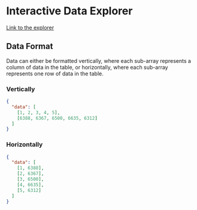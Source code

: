 # Interactive Data Explorer

[Link to the explorer](https://dealien.github.io/Data-Viewer/)

## Data Format

Data can either be formatted vertically, where each sub-array represents a column of data in the table, or horizontally, where each sub-array represents one row of data in the table.

### Vertically
```json
{
  "data": [
    [1, 2, 3, 4, 5],
    [6388, 6367, 6500, 6635, 6312]
  ]
}
```

### Horizontally
```json
{
  "data": [
    [1, 6388],
    [2, 6367],
    [3, 6500],
    [4, 6635],
    [5, 6312]
  ]
}
```
